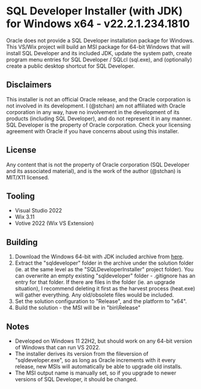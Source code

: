 # SQL Developer Installer (with JDK) for Windows x64 - v22.2.1.234.1810
Oracle does not provide a SQL Developer installation package for Windows. This VS/Wix project will build an MSI package for 64-bit Windows that will install SQL Developer and its included JDK, update the system path, create program menu entries for SQL Developer / SQLcl (sql.exe), and (optionally) create a public desktop shortcut for SQL Developer.

## Disclaimers
This installer is not an official Oracle release, and the Oracle corporation is not involved in its development. I (@stchan) am not affiliated with Oracle corporation in any way, have no involvement in the development of its products (including SQL Developer), and do not represent it in any manner. SQL Developer is the property of Oracle corporation. Check your licensing agreement with Oracle if you have concerns about using this installer.

## License
Any content that is not the property of Oracle corporation (SQL Developer and its associated material), and is the work of the author (@stchan) is MIT/X11 licensed.

## Tooling
* Visual Studio 2022
* Wix 3.11
* Votive 2022 (Wix VS Extension)

## Building
1. Download the Windows 64-bit with JDK included archive from [here](https://www.oracle.com/database/sqldeveloper/technologies/download/).
1. Extract the "sqldeveloper" folder in the archive under the solution folder (ie. at the same level as the "SQLDeveloperInstaller" project folder). You can overwrite an empty existing "sqldeveloper" folder - .gitignore has an entry for that folder. If there are files in the folder (ie. an upgrade situation), I recommend deleting it first as the harvest process (heat.exe) will gather everything. Any old/obsolete files would be included.
1. Set the solution configuration to "Release", and the platform to "x64".
1. Build the solution - the MSI will be in "bin\Release"

## Notes
* Developed on Windows 11 22H2, but should work on any 64-bit version of Windows that can run VS 2022.
* The installer derives its version from the fileversion of "sqldeveloper.exe", so as long as Oracle increments with it every release, new MSIs will automatically be able to upgrade old installs.
* The MSI output name is manually set, so if you upgrade to newer versions of SQL Developer, it should be changed.
